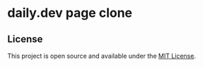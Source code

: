 # daily.dev page clone


## License
This project is open source and available under the [MIT License](LICENSE.md).

